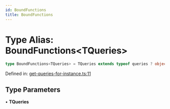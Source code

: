 ```yaml
---
id: BoundFunctions
title: BoundFunctions
---
```


<!-- DO NOT EDIT: this page is autogenerated from the type comments -->

# Type Alias: BoundFunctions\<TQueries\>

```ts
type BoundFunctions<TQueries> = TQueries extends typeof queries ? object & { [P in keyof TQueries]: BoundFunction<TQueries[P]> } : { [P in keyof TQueries]: BoundFunction<TQueries[P]> };
```

Defined in: [get-queries-for-instance.ts:11](https://github.com/Romulad/cli-testing-library/blob/main/packages/cli-testing-library/src/get-queries-for-instance.ts#L11)

## Type Parameters

• **TQueries**
